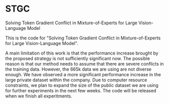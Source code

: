 # STGC
Solving Token Gradient Conflict in Mixture-of-Experts for Large Vision-Language Model

This is the code for "Solving Token Gradient Conflict in Mixture-of-Experts for Large Vision-Language Model".

A main limitation of this work is that the performance increase brought by the proposed strategy is not sufficiently significant now. The possible reason is that our method needs to assume that there are severe conflicts in the training data. However, the 665k data we are using are not diverse enough. We have observed a more significant performance increase in the large private dataset within the company. Due to computer resource constraints, we plan to expand the size of the public dataset we are using for further experiments in the next few weeks. The code will be released when we finish all experitments.
